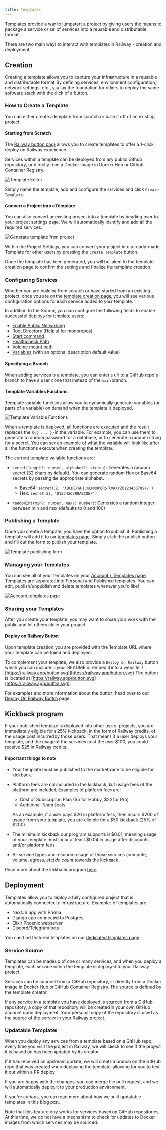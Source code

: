 ```yaml
---
title: Templates
---
```


Templates provide a way to jumpstart a project by giving users the means to package a service or set of services into a reusable and distributable format.

There are two main ways to interact with templates in Railway - creation and deployment.

## Creation

Creating a template allows you to capture your infrastructure in a reusable and distributable format. By defining services, environment configuration, network settings, etc., you lay the foundation for others to deploy the same software stack with the click of a button.

### How to Create a Template

You can either create a template from scratch or base it off of an existing project.

#### Starting from Scratch

The [Railway button page](https://railway.app/button) allows you to create templates to offer a 1-click deploy on Railway experience.

Services within a template can be deployed from any public Github repository, or directly from a Docker image in Docker Hub or Github Container Registry.

<Image src="https://res.cloudinary.com/railway/image/upload/v1656470421/docs/template-editor_khw8n6.png"
alt="Template Editor"
layout="intrinsic"
width={1218} height={1120} quality={80} />

Simply name the template, add and configure the services and click `Create Template`.

#### Convert a Project into a Template

You can also convert an existing project into a template by heading over to your project settings page. We will automatically identify and add all the required services.

<Image
src="https://res.cloudinary.com/railway/image/upload/v1680277820/CleanShot_2023-03-31_at_19.47.55_2x_yvr9hb.png"
alt="Generate template from project"
layout="intrinsic"
width={1599}
height={899}
quality={80}
/>

Within the Project Settings, you can convert your project into a ready-made Template for other users by pressing the `Create Template` button.

Once the template has been generated, you will be taken to the template creation page to confirm the settings and finalize the template creation.

### Configuring Services

Whether you are building from scratch or have started from an existing project, once you are on the [template creation page](https://railway.app/button), you will see various configuration options for each service added to your template.

In addition to the Source, you can configure the following fields to enable successful deploys for template users:

- [Enable Public Networking](/deploy/exposing-your-app)
- [Root Directory (Helpful for monorepos)](/deploy/monorepo)
- [Start command](/deploy/deployments#start-command)
- [Healthcheck Path](/deploy/healthchecks)
- [Volume mount path](/reference/volumes)
- [Variables](/develop/variables) (with an optional description default value)

#### Specifying a Branch

When adding services to a template, you can enter a url to a GitHub repo's branch to have a user clone that instead of the `main` branch.

#### Template Variables Functions

Template variable functions allow you to dynamically generate variables (or parts of a variable) on demand when the template is deployed.

<Image src="https://res.cloudinary.com/railway/image/upload/v1690581532/docs/screenshot-2023-07-28-15.31.42_tjgp1e.png"
alt="Template Variable Functions"
layout="intrinsic"
width={624} height={497} quality={100} />

When a template is deployed, all functions are executed and the result replaces the `${{ ... }}` in the variable. For example, you can use them to generate a random password for a database, or to generate a random string for a secret. You can see an example of what the variable will look like after all the functions execute when creating the template.

The current template variable functions are:

- `secret(length?: number, alphabet?: string)`: Generates a random secret (32 chars by default). You can generate random Hex or Base64 secrets by passing the appropriate alphabet.

  - Base64: `secret(32, 'ABCDEFGHIJKLMNOPQRSTUVWXYZ0123456789+/')`
  - Hex: `secret(32, '0123456789ABCDEF')`

- `randomInt(min?: number, max?: number)`: Generates a random integer between min and max (defaults to 0 and 100)

### Publishing a Template

Once you create a template, you have the option to publish it. Publishing a template will add it to our [templates page](https://railway.app/templates). Simply click the publish button and fill out the form to publish your template.

<Image src="https://res.cloudinary.com/railway/image/upload/v1680281251/CleanShot_2023-03-31_at_20.46.28_2x_tjjpna.png"
  alt="Template publishing form"
  layout="intrinsic"
  width={1514}
  height={2490}
  quality={80}
/>

### Managing your Templates

You can see all of your templates on your [Account's Templates page](https://railway.app/account/templates). Templates are separated into Personal and Published templates. You can edit, publish/unpublish and delete templates whenever you'd like!

<Image src="https://res.cloudinary.com/railway/image/upload/v1680281548/CleanShot_2023-03-31_at_20.51.43_2x_j8a83x.png"
 alt="Account templates page"
 layout="intrinsic"
 height={3080}
 width={3100}
 quality={80}
/>

### Sharing your Templates

After you create your template, you may want to share your work with the public and let others clone your project.

#### Deploy on Railway Button

Upon template creation, you are provided with the Template URL where your template can be found and deployed.

To complement your template, we also provide a `Deploy on Railway` button which you can include in your README or embed it into a website.
![https://railway.app/button.svg](https://railway.app/button.svg)
The button is located at [https://railway.app/button.svg](https://railway.app/button.svg).

For examples and more information about the button, head over to our [Deploy On Railway Button](/deploy/deploy-on-railway-button) page.

## Kickback program

If your published template is deployed into other users' projects, you are immediately eligible for a 25% kickback, in the form of Railway credits, of the usage cost incurred by those users. That means if a user deploys your template, and the usage of the services cost the user $100, you could receive $25 in Railway credits.

#### Important things to note

- Your template must be published to the marketplace to be eligible for kickback.
- Platform fees are not included in the kickback, but usage fees of the platform are included. Examples of platform fees are:

  - Cost of Subscription Plan ($5 for Hobby, $20 for Pro)
  - Additional Team Seats

  As an example, if a user pays $20 in platform fees, then incurs $200 of usage from your template, you are eligible for a $50 kickback (25% of $200).

- The minimum kickback our program supports is $0.01, meaning usage of your template must incur at least $0.04 in usage after discounts and/or platform fees.
- All service types and resource usage of those services (compute, volume, egress, etc) _do count_ towards the kickback.

Read more about the kickback program [here](https://railway.app/open-source-kickback).

## Deployment

Templates allow you to deploy a fully configured project that is automatically
connected to infrastructure. Examples of templates are -

- NextJS app with Prisma
- Django app connected to Postgres
- Elixir Phoenix webserver
- Discord/Telegram bots

You can find featured templates on our
[dedicated templates page](https://railway.app/templates).

### Service Source

Templates can be made up of one or many services, and when you deploy a template, each service within the template is deployed to your Railway project.

Services can be sourced from a GitHub repository, or directly from a Docker image in Docker Hub or GitHub Container Registry. The source is defined by the template creator.

If any service in a template you have deployed is sourced from a GitHub repository, a copy of that repository will be created in your own GitHub account upon deployment. Your personal copy of the repository is used as the source of the service in your Railway project.

### Updatable Templates

When you deploy any services from a template based on a GitHub repo, every time you visit the project in Railway, we will check to see if the project it is based on has been updated by its creator.

If it has received an upstream update, we will create a branch on the GitHub repo that was created when deploying the template, allowing for you to test it out within a PR deploy.

If you are happy with the changes, you can merge the pull request, and we will automatically deploy it to your production environment.

<Banner variant="info">
If you're curious, you can read more about how we built updatable templates in this <Link href="https://blog.railway.app/p/updatable-starters">blog post</Link>.
</Banner>

Note that this feature only works for services based on GitHub repositories. At this time, we do not have a mechanism to check for updates to Docker images from which services may be sourced.
